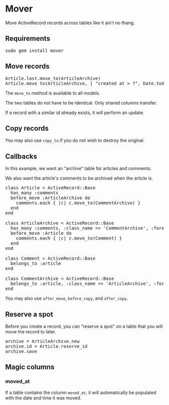 Mover
=====

Move ActiveRecord records across tables like it ain't no thang.

Requirements
------------

<pre>
sudo gem install mover
</pre>

Move records
------------

<pre>
Article.last.move_to(ArticleArchive)
Article.move_to(ArticleArchive, [ "created_at > ?", Date.today ])
</pre>

The <code>move\_to</code> method is available to all models.

The two tables do not have to be identical. Only shared columns transfer.

If a record with a similar id already exists, it will perform an update.

Copy records
------------

You may also use <code>copy\_to</code> if you do not wish to destroy the original.

Callbacks
---------

In this example, we want an "archive" table for articles and comments.

We also want the article's comments to be archived when the article is.

<pre>
class Article < ActiveRecord::Base
  has_many :comments
  before_move :ArticleArchive do
    comments.each { |c| c.move_to(CommentArchive) }
  end
end

class ArticleArchive < ActiveRecord::Base
  has_many :comments, :class_name => 'CommentArchive', :foreign_key => 'article_id'
  before_move :Article do
    comments.each { |c| c.move_to(Comment) }
  end
end

class Comment < ActiveRecord::Base
  belongs_to :article
end

class CommentArchive < ActiveRecord::Base
  belongs_to :article, :class_name => 'ArticleArchive', :foreign_key => 'article_id'
end
</pre>

You may also use <code>after\_move</code>, <code>before\_copy</code>, and <code>after\_copy</code>.

Reserve a spot
--------------

Before you create a record, you can "reserve a spot" on a table that you will move the record to later.

<pre>
archive = ArticleArchive.new
archive.id = Article.reserve_id
archive.save
</pre>

Magic columns
-------------

### moved_at

If a table contains the column <code>moved_at</code>, it will automatically be populated with the date and time it was moved.